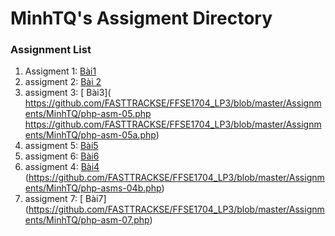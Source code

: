# MinhTQ's Assigment Directory

### Assignment List

1. Assigment 1: [Bài1](https://github.com/FASTTRACKSE/FFSE1704_LP3/blob/master/Assignments/MinhTQ/php-asm-01.php)<br>
2. assigment 2: [Bài 2](https://github.com/FASTTRACKSE/FFSE1704_LP3/blob/master/Assignments/MinhTQ/php-asm-02.php)<br>
3. assigment 3: [ Bài3]( https://github.com/FASTTRACKSE/FFSE1704_LP3/blob/master/Assignments/MinhTQ/php-asm-05.php<br>
                         https://github.com/FASTTRACKSE/FFSE1704_LP3/blob/master/Assignments/MinhTQ/php-asm-05a.php)<br>
4. assigment 5: [ Bài5](https://github.com/FASTTRACKSE/FFSE1704_LP3/commit/a84e09439eac20620b3879eeba2ee906735635bc)<br>
5. assigment 6: [ Bài6](https://github.com/FASTTRACKSE/FFSE1704_LP3/commit/a32548d3e568a61f4379a8ca38ae7aa4f295e8f4)<br>
6. assigment 4: [ Bài4](https://github.com/FASTTRACKSE/FFSE1704_LP3/blob/master/Assignments/MinhTQ/php-asms-04.php)<br>
                      (https://github.com/FASTTRACKSE/FFSE1704_LP3/blob/master/Assignments/MinhTQ/php-asms-04b.php)<br>
7. assigment 7: [ Bài7] (https://github.com/FASTTRACKSE/FFSE1704_LP3/blob/master/Assignments/MinhTQ/php-asm-07.php)                     
